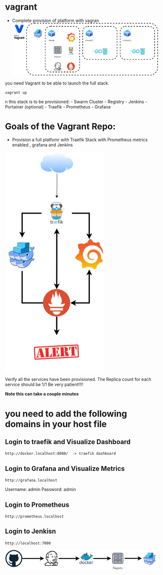 # vagrant

* Complete provision of platform with vagran
![Vagrant Diagrom](./img/vagrant.png)

you need Vagrant to be able to launch the full stack.

    vagrant up

n this stack is to be provisioned:
    - Swarm Cluster
    - Registry
    - Jenkins
    - Portainer (optional)
    - Traefik
    - Prometheus
    - Grafana



# Goals of the Vagrant Repo:

* Provision a full platfomr with Traefik Stack with Prometheus metrics enabled , grafana and Jenkins

![WorkFlow Diagram](./img/workflow.png)

Verify all the services have been provisioned. The Replica count for each service should be 1/1 
Be very patient!!!!

**Note this can take a couple minutes**

# you need to add the following domains in your host file

## Login to traefik and Visualize Dashboard

    http://docker.localhost:8080/  -> traefik dashboard

## Login to Grafana and Visualize Metrics

    http://grafana.localhost

Username: admin
Password: admin

## Login to Prometheus

    http://prometheus.localhost

## Login to Jenkisn

    http://localhost:7000

![WorkFlow Diagram](./img/deploy.png)


